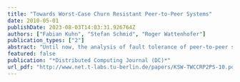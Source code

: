 ```yaml
---
title: "Towards Worst-Case Churn Resistant Peer-to-Peer Systems"
date: 2010-05-01
publishDate: 2023-08-03T14:03:31.926764Z
authors: ["Fabian Kuhn", "Stefan Schmid", "Roger Wattenhofer"]
publication_types: ["2"]
abstract: "Until now, the analysis of fault tolerance of peer-to-peer systems usually only covers random faults of some kind. Contrary to traditional algorithmic research, faults as well as joins and leaves occurring in a worst-case manner are hardly considered. In this article, we devise techniques to build dynamic peer-to-peer systems which remain fully functional in spite of an adversary who continuously adds and removes peers. We exemplify our algorithms on hypercube and pancake topologies and present a system which maintains small peer degree and network diameter."
featured: false
publication: "*Distributed Computing Journal (DC)*"
url_pdf: "http://www.net.t-labs.tu-berlin.de/papers/KSW-TWCCRP2PS-10.pdf"
---
```


